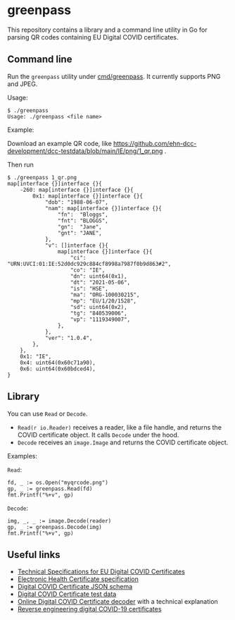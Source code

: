 # greenpass

This repository contains a library and a command line utility in Go
for parsing QR codes containing EU Digital COVID certificates.

## Command line

Run the `greenpass` utility under [cmd/greenpass](cmd/greenpass/). It currently
supports PNG and JPEG.

Usage:
```
$ ./greenpass
Usage: ./greenpass <file name>
```

Example:

Download an example QR code, like
https://github.com/ehn-dcc-development/dcc-testdata/blob/main/IE/png/1_qr.png .

Then run
```
$ ./greenpass 1_qr.png
map[interface {}]interface {}{
    -260: map[interface {}]interface {}{
        0x1: map[interface {}]interface {}{
            "dob": "1988-06-07",
            "nam": map[interface {}]interface {}{
                "fn":  "Bloggs",
                "fnt": "BLOGGS",
                "gn":  "Jane",
                "gnt": "JANE",
            },
            "v": []interface {}{
                map[interface {}]interface {}{
                    "ci": "URN:UVCI:01:IE:52d0dc929c884cf8998a7987f0b9d863#2",
                    "co": "IE",
                    "dn": uint64(0x1),
                    "dt": "2021-05-06",
                    "is": "HSE",
                    "ma": "ORG-100030215",
                    "mp": "EU/1/20/1528",
                    "sd": uint64(0x2),
                    "tg": "840539006",
                    "vp": "1119349007",
                },
            },
            "ver": "1.0.4",
        },
    },
    0x1: "IE",
    0x4: uint64(0x60c71a90),
    0x6: uint64(0x60bdced4),
}
```

## Library

You can use `Read` or `Decode`.

* `Read(r io.Reader)` receives a reader, like a file handle, and returns the
  COVID certificate object. It calls `Decode` under the hood.
* `Decode` receives an `image.Image` and returns the COVID certificate object.

Examples:

`Read`:
```
fd, _ := os.Open("myqrcode.png")
gp, _ := greenpass.Read(fd)
fmt.Printf("%+v", gp)
```

`Decode`:
```
img, _, _ := image.Decode(reader)
gp, _ := greenpass.Decode(img)
fmt.Printf("%+v", gp)
```

## Useful links

* [Technical Specifications for EU Digital COVID Certificates](https://ec.europa.eu/health/sites/default/files/ehealth/docs/covid-certificate_json_specification_en.pdf)
* [Electronic Health Certificate specification](https://github.com/ehn-dcc-development/hcert-spec)
* [Digital COVID Certificate JSON schema](https://github.com/ehn-dcc-development/ehn-dcc-schema)
* [Digital COVID Certificate test data](https://github.com/ehn-dcc-development/dcc-testdata)
* [Online Digital COVID Certificate decoder](https://ehealth.vyncke.org/) with a
  technical explanation
* [Reverse engineering digital COVID-19 certificates](https://harrisonsand.com/posts/covid-certificates/)
